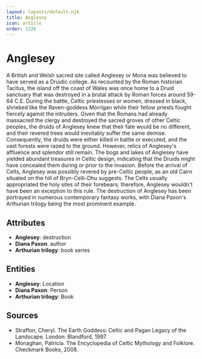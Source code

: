 ```yaml
---
layout: layouts/default.njk
title: Anglesey
icon: article
order: 1226
---
```

# Anglesey

A British and Welsh sacred site called Anglesey or Mona was believed to have served as a Druidic college. As recounted by the Roman historian Tacitus, the island off the coast of Wales was once home to a Druid sanctuary that was destroyed in a brutal attack by Roman forces around 59-64 C.E. During the battle, Celtic priestesses or women, dressed in black, shrieked like the Raven-goddess Mórrígan while their fellow priests fought fiercely against the intruders. Given that the Romans had already massacred the clergy and destroyed the sacred groves of other Celtic peoples, the druids of Anglesey knew that their fate would be no different, and their revered trees would inevitably suffer the same demise. Consequently, the druids were either killed in battle or executed, and the vast forests were razed to the ground. However, relics of Anglesey's affluence and splendor still remain. The bogs and lakes of Anglesey have yielded abundant treasures in Celtic design, indicating that the Druids might have concealed them during or prior to the invasion. Before the arrival of Celts, Anglesey was possibly revered by pre-Celtic people, as an old Cairn situated on the hill of Bryn-Celli-Dhu suggests. The Celts usually appropriated the holy sites of their forebears; therefore, Anglesey wouldn't have been an exception to this rule. The destruction of Anglesey has been portrayed in numerous contemporary fantasy works, with Diana Paxon's Arthurian trilogy being the most prominent example.

## Attributes

- **Anglesey**: destruction
- **Diana Paxon**: author
- **Arthurian trilogy**: book series

## Entities

- **Anglesey**: Location
- **Diana Paxon**: Person
- **Arthurian trilogy**: Book

## Sources

- Straffon, Cheryl. The Earth Goddess: Celtic and Pagan Legacy of the Landscape. London: Blandford, 1997.
- Monaghan, Patricia. The Encyclopedia of Celtic Mythology and Folklore. Checkmark Books, 2008.

